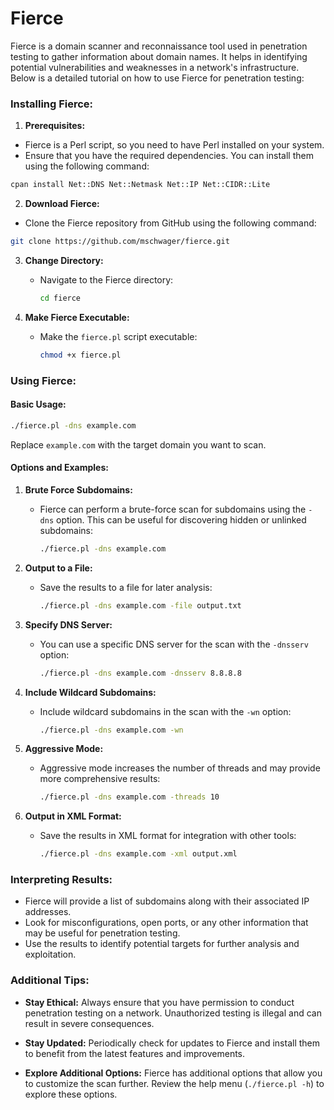 # Fierce

Fierce is a domain scanner and reconnaissance tool used in penetration testing to gather information about domain names. It helps in identifying potential vulnerabilities and weaknesses in a network's infrastructure. Below is a detailed tutorial on how to use Fierce for penetration testing:

### Installing Fierce:

1. **Prerequisites:**
- Fierce is a Perl script, so you need to have Perl installed on your system.
- Ensure that you have the required dependencies. You can install them using the following command:
 ```bash
cpan install Net::DNS Net::Netmask Net::IP Net::CIDR::Lite
 ```

2. **Download Fierce:**
- Clone the Fierce repository from GitHub using the following command:
```bash
git clone https://github.com/mschwager/fierce.git
```

3. **Change Directory:**
   - Navigate to the Fierce directory:
     ```bash
     cd fierce
     ```

4. **Make Fierce Executable:**
   - Make the `fierce.pl` script executable:
     ```bash
     chmod +x fierce.pl
     ```

### Using Fierce:

#### Basic Usage:

```bash
./fierce.pl -dns example.com
```

Replace `example.com` with the target domain you want to scan.

#### Options and Examples:

1. **Brute Force Subdomains:**
   - Fierce can perform a brute-force scan for subdomains using the `-dns` option. This can be useful for discovering hidden or unlinked subdomains:
     ```bash
     ./fierce.pl -dns example.com
     ```

2. **Output to a File:**
   - Save the results to a file for later analysis:
     ```bash
     ./fierce.pl -dns example.com -file output.txt
     ```

3. **Specify DNS Server:**
   - You can use a specific DNS server for the scan with the `-dnsserv` option:
     ```bash
     ./fierce.pl -dns example.com -dnsserv 8.8.8.8
     ```

4. **Include Wildcard Subdomains:**
   - Include wildcard subdomains in the scan with the `-wn` option:
     ```bash
     ./fierce.pl -dns example.com -wn
     ```

5. **Aggressive Mode:**
   - Aggressive mode increases the number of threads and may provide more comprehensive results:
     ```bash
     ./fierce.pl -dns example.com -threads 10
     ```

6. **Output in XML Format:**
   - Save the results in XML format for integration with other tools:
     ```bash
     ./fierce.pl -dns example.com -xml output.xml
     ```

### Interpreting Results:

- Fierce will provide a list of subdomains along with their associated IP addresses.
- Look for misconfigurations, open ports, or any other information that may be useful for penetration testing.
- Use the results to identify potential targets for further analysis and exploitation.

### Additional Tips:

- **Stay Ethical:**
  Always ensure that you have permission to conduct penetration testing on a network. Unauthorized testing is illegal and can result in severe consequences.

- **Stay Updated:**
  Periodically check for updates to Fierce and install them to benefit from the latest features and improvements.

- **Explore Additional Options:**
  Fierce has additional options that allow you to customize the scan further. Review the help menu (`./fierce.pl -h`) to explore these options.
